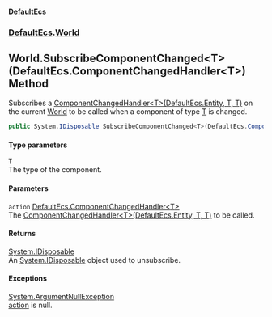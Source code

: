#### [DefaultEcs](./index.md 'index')
### [DefaultEcs](./DefaultEcs.md 'DefaultEcs').[World](./DefaultEcs-World.md 'DefaultEcs.World')
## World.SubscribeComponentChanged&lt;T&gt;(DefaultEcs.ComponentChangedHandler&lt;T&gt;) Method
Subscribes a [ComponentChangedHandler&lt;T&gt;(DefaultEcs.Entity, T, T)](./DefaultEcs-ComponentChangedHandler-T-(DefaultEcs-Entity_T_T).md 'DefaultEcs.ComponentChangedHandler&lt;T&gt;(DefaultEcs.Entity, T, T)') on the current [World](./DefaultEcs-World.md 'DefaultEcs.World') to be called when a component of type [T](#DefaultEcs-World-SubscribeComponentChanged-T-(DefaultEcs-ComponentChangedHandler-T-)-T 'DefaultEcs.World.SubscribeComponentChanged&lt;T&gt;(DefaultEcs.ComponentChangedHandler&lt;T&gt;).T') is changed.  
```csharp
public System.IDisposable SubscribeComponentChanged<T>(DefaultEcs.ComponentChangedHandler<T> action);
```
#### Type parameters
<a name='DefaultEcs-World-SubscribeComponentChanged-T-(DefaultEcs-ComponentChangedHandler-T-)-T'></a>
`T`  
The type of the component.  
  
#### Parameters
<a name='DefaultEcs-World-SubscribeComponentChanged-T-(DefaultEcs-ComponentChangedHandler-T-)-action'></a>
`action` [DefaultEcs.ComponentChangedHandler&lt;](./DefaultEcs-ComponentChangedHandler-T-(DefaultEcs-Entity_T_T).md 'DefaultEcs.ComponentChangedHandler&lt;T&gt;(DefaultEcs.Entity, T, T)')[T](#DefaultEcs-World-SubscribeComponentChanged-T-(DefaultEcs-ComponentChangedHandler-T-)-T 'DefaultEcs.World.SubscribeComponentChanged&lt;T&gt;(DefaultEcs.ComponentChangedHandler&lt;T&gt;).T')[&gt;](./DefaultEcs-ComponentChangedHandler-T-(DefaultEcs-Entity_T_T).md 'DefaultEcs.ComponentChangedHandler&lt;T&gt;(DefaultEcs.Entity, T, T)')  
The [ComponentChangedHandler&lt;T&gt;(DefaultEcs.Entity, T, T)](./DefaultEcs-ComponentChangedHandler-T-(DefaultEcs-Entity_T_T).md 'DefaultEcs.ComponentChangedHandler&lt;T&gt;(DefaultEcs.Entity, T, T)') to be called.  
  
#### Returns
[System.IDisposable](https://docs.microsoft.com/en-us/dotnet/api/System.IDisposable 'System.IDisposable')  
An [System.IDisposable](https://docs.microsoft.com/en-us/dotnet/api/System.IDisposable 'System.IDisposable') object used to unsubscribe.  
#### Exceptions
[System.ArgumentNullException](https://docs.microsoft.com/en-us/dotnet/api/System.ArgumentNullException 'System.ArgumentNullException')  
[action](#DefaultEcs-World-SubscribeComponentChanged-T-(DefaultEcs-ComponentChangedHandler-T-)-action 'DefaultEcs.World.SubscribeComponentChanged&lt;T&gt;(DefaultEcs.ComponentChangedHandler&lt;T&gt;).action') is null.  
